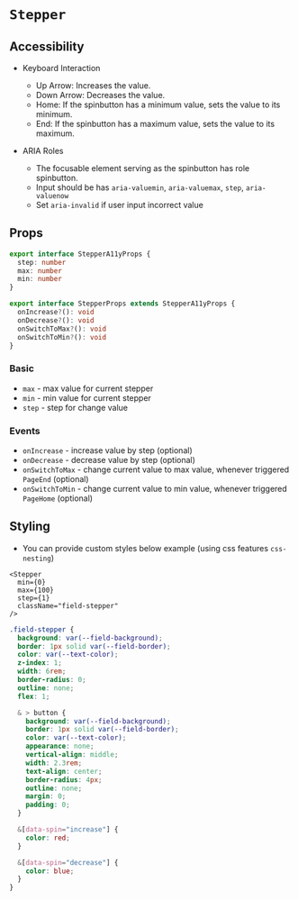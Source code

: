 # `Stepper`

## Accessibility

- Keyboard Interaction
  - Up Arrow: Increases the value.
  - Down Arrow: Decreases the value.
  - Home: If the spinbutton has a minimum value, sets the value to its minimum.
  - End: If the spinbutton has a maximum value, sets the value to its maximum.

- ARIA Roles
  - The focusable element serving as the spinbutton has role spinbutton.
  - Input should be has `aria-valuemin`, `aria-valuemax`, `step`, `aria-valuenow`
  - Set `aria-invalid` if user input incorrect value

## Props

```ts
export interface StepperA11yProps {
  step: number
  max: number
  min: number
}

export interface StepperProps extends StepperA11yProps {
  onIncrease?(): void
  onDecrease?(): void
  onSwitchToMax?(): void
  onSwitchToMin?(): void
}
```

### Basic

- `max` - max value for current stepper
- `min` - min value for current stepper
- `step` - step for change value

### Events

- `onIncrease` - increase value by step (optional)
- `onDecrease` - decrease value by step (optional)
- `onSwitchToMax` - change current value to max value, whenever triggered `PageEnd` (optional)
- `onSwitchToMin` - change current value to min value, whenever triggered `PageHome` (optional)

## Styling

- You can provide custom styles below example (using css features `css-nesting`)

```tsx
<Stepper 
  min={0}
  max={100}
  step={1}
  className="field-stepper"
/>
```

```css
.field-stepper {
  background: var(--field-background);
  border: 1px solid var(--field-border);
  color: var(--text-color);
  z-index: 1;
  width: 6rem;
  border-radius: 0;
  outline: none;
  flex: 1;

  & > button {
    background: var(--field-background);
    border: 1px solid var(--field-border);
    color: var(--text-color);
    appearance: none;
    vertical-align: middle;
    width: 2.3rem;
    text-align: center;
    border-radius: 4px;
    outline: none;
    margin: 0;
    padding: 0;
  }

  &[data-spin="increase"] {
    color: red;
  }

  &[data-spin="decrease"] {
    color: blue;
  }
}
```
